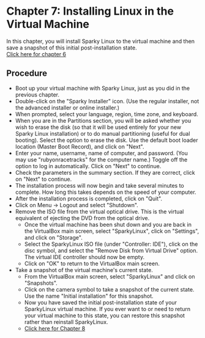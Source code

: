 # Chapter 7: Installing Linux in the Virtual Machine
In this chapter, you will install Sparky Linux to the virtual machine and then save a snapshot of this initial post-installation state.  
[Click here for chapter 6](https://github.com/rubyonracetracks/tutorial-virtualbox/blob/master/06-boot_up_virtual_machine.md)

## Procedure
* Boot up your virtual machine with Sparky Linux, just as you did in the previous chapter.
* Double-click on the "Sparky Installer" icon.  (Use the regular installer, not the advanced installer or online installer.)
* When prompted, select your language, region, time zone, and keyboard.
* When you are in the Partitions section, you will be asked whether you wish to erase the disk (so that it will be used entirely for your new Sparky Linux installation) or to do manual partitioning (useful for dual booting).  Select the option to erase the disk.  Use the default boot loader location (Master Boot Record), and click on "Next".
* Enter your name, username, name of computer, and password.  (You may use "rubyonracetracks" for the computer name.)  Toggle off the option to log in automatically.  Click on "Next" to continue.
* Check the parameters in the summary section.  If they are correct, click on "Next" to continue.
* The installation process will now begin and take several minutes to complete.  How long this takes depends on the speed of your computer.
* After the installation process is completed, click on "Quit".
* Click on Menu -> Logout and select "Shutdown".
* Remove the ISO file from the virtual optical drive.  This is the virtual equivalent of ejecting the DVD from the optical drive.
  * Once the virtual machine has been shut down and you are back in the VirtualBox main screen, select "SparkyLinux", click on "Settings", and click on "Storage".  
  * Select the SparkyLinux ISO file (under "Controller: IDE"), click on the disc symbol, and select the "Remove Disk from Virtual Drive" option.  The virtual IDE controller should now be empty.
  * Click on "OK" to return to the VirtualBox main screen.
* Take a snapshot of the virtual machine's current state.
  * From the VirtualBox main screen, select "SparkyLinux" and click on "Snapshots".
  * Click on the camera symbol to take a snapshot of the current state.  Use the name "Initial installation" for this snapshot.
  * Now you have saved the initial post-installation state of your SparkyLinux virtual machine.  If you ever want to or need to return your virtual machine to this state, you can restore this snapshot rather than reinstall SparkyLinux.
  * [Click here for Chapter 8](https://github.com/rubyonracetracks/tutorial-virtualbox/blob/master/08-updating_linux.md)
